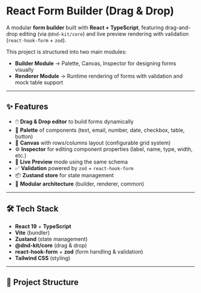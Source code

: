 # React Form Builder (Drag & Drop)

A modular **form builder** built with **React + TypeScript**, featuring drag-and-drop editing (via `@dnd-kit/core`) and live preview rendering with validation (`react-hook-form` + `zod`).  

This project is structured into two main modules:
- **Builder Module** → Palette, Canvas, Inspector for designing forms visually
- **Renderer Module** → Runtime rendering of forms with validation and mock table support

---

## ✨ Features

- 🖱️ **Drag & Drop editor** to build forms dynamically  
- 🎨 **Palette** of components (text, email, number, date, checkbox, table, button)  
- 📐 **Canvas** with rows/columns layout (configurable grid system)  
- ⚙️ **Inspector** for editing component properties (label, name, type, width, etc.)  
- 👀 **Live Preview** mode using the same schema  
- ✅ **Validation** powered by `zod` + `react-hook-form`  
- 📦 **Zustand store** for state management  
- 🧩 **Modular architecture** (builder, renderer, common)

---

## 🛠️ Tech Stack

- **React 19** + **TypeScript**
- **Vite** (bundler)
- **Zustand** (state management)
- **@dnd-kit/core** (drag & drop)
- **react-hook-form** + **zod** (form handling & validation)
- **Tailwind CSS** (styling)

---

## 📂 Project Structure

